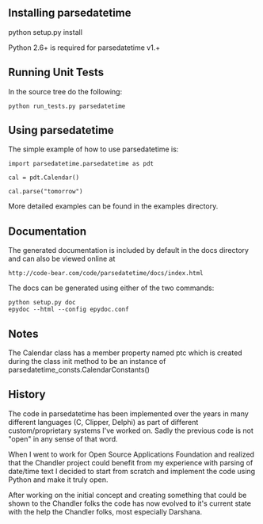 Installing parsedatetime
------------------------

python setup.py install

Python 2.6+ is required for parsedatetime v1.+


Running Unit Tests
------------------
In the source tree do the following:

    python run_tests.py parsedatetime


Using parsedatetime
-------------------

The simple example of how to use parsedatetime is:

    import parsedatetime.parsedatetime as pdt

    cal = pdt.Calendar()

    cal.parse("tomorrow")

More detailed examples can be found in the examples directory.


Documentation
-------------

The generated documentation is included by default in the docs
directory and can also be viewed online at

    http://code-bear.com/code/parsedatetime/docs/index.html

The docs can be generated using either of the two commands:

    python setup.py doc
    epydoc --html --config epydoc.conf

Notes
-----

The Calendar class has a member property named ptc which
is created during the class init method to be an instance
of parsedatetime_consts.CalendarConstants() 

History
-------

The code in parsedatetime has been implemented over the years in many
different languages (C, Clipper, Delphi) as part of different
custom/proprietary systems I've worked on.  Sadly the previous code is
not "open" in any sense of that word.

When I went to work for Open Source Applications Foundation and realized
that the Chandler project could benefit from my experience with parsing
of date/time text I decided to start from scratch and implement the
code using Python and make it truly open.

After working on the initial concept and creating something that could be
shown to the Chandler folks the code has now evolved to it's current state
with the help the Chandler folks, most especially Darshana.

